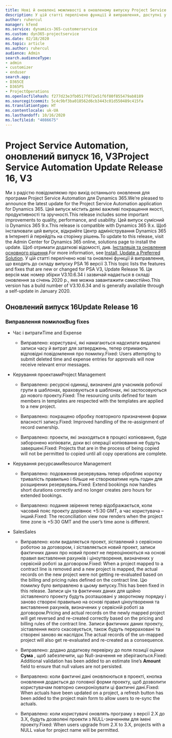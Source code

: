 ```yaml
---
title: Нові й оновлені можливості в оновленому випуску Project Service Automation 16 версії 3
description: У цій статті перелічено функції й виправлення, доступні у випуску Project Service Automation 16 версії 3.
author: ruhercul
manager: kfend
ms.service: dynamics-365-customerservice
ms.custom: dyn365-projectservice
ms.date: 02/18/2020
ms.topic: article
ms.author: ruhercul
audience: Admin
search.audienceType:
- admin
- customizer
- enduser
search.app:
- D365CE
- D365PS
- ProjectOperations
ms.openlocfilehash: f277d23e3fb0517f072e51f6f80f855479ab8189
ms.sourcegitcommit: 5c4c9bf3ba018562d6cb3443c01d550489c415fa
ms.translationtype: HT
ms.contentlocale: uk-UA
ms.lasthandoff: 10/16/2020
ms.locfileid: "4086675"
---
```

# <a name="project-service-automation-update-release-16-v3"></a><span data-ttu-id="6cb7a-103">Project Service Automation, оновлений випуск 16, V3</span><span class="sxs-lookup"><span data-stu-id="6cb7a-103">Project Service Automation Update Release 16, V3</span></span>

<span data-ttu-id="6cb7a-104">Ми з радістю повідомляємо про вихід останнього оновлення для програми Project Service Automation для Dynamics 365.</span><span class="sxs-lookup"><span data-stu-id="6cb7a-104">We’re pleased to announce the latest update for the Project Service Automation application for Dynamics 365.</span></span> <span data-ttu-id="6cb7a-105">Цей випуск містить деякі важливі покращення якості, продуктивності та зручності.</span><span class="sxs-lookup"><span data-stu-id="6cb7a-105">This release includes some important improvements to quality, performance, and usability.</span></span>  <span data-ttu-id="6cb7a-106">Цей випуск сумісний із Dynamics 365 9.x.</span><span class="sxs-lookup"><span data-stu-id="6cb7a-106">This release is compatible with Dynamics 365 9.x.</span></span> <span data-ttu-id="6cb7a-107">Щоб інсталювати цей випуск, відкрийте Центр адміністрування Dynamics 365 в Інтернеті й перейдіть на сторінку рішень.</span><span class="sxs-lookup"><span data-stu-id="6cb7a-107">To update to this release, visit the Admin Center for Dynamics 365 online, solutions page to install the update.</span></span> <span data-ttu-id="6cb7a-108">Щоб отримати додаткові відомості, див. [Інсталяція та оновлення основного рішення](https://docs.microsoft.com/dynamics365/project-service/upgrade-psa-home-page).</span><span class="sxs-lookup"><span data-stu-id="6cb7a-108">For more information, see [Install, Update a Preferred Solution](https://docs.microsoft.com/dynamics365/project-service/upgrade-psa-home-page).</span></span>
<span data-ttu-id="6cb7a-109">У цій статті перелічено нові та оновлені функції й виправлення, що входять до складу випуску PSA 16 версії 3.</span><span class="sxs-lookup"><span data-stu-id="6cb7a-109">This topic lists the features and fixes that are new or changed for PSA V3, Update Release 16.</span></span> <span data-ttu-id="6cb7a-110">Ця версія має номер збірки V3.10.6.34 і зазвичай надається в складі оновлення за січень 2020 р., яке можна завантажити самостійно.</span><span class="sxs-lookup"><span data-stu-id="6cb7a-110">This version has a build number of V3.10.6.34 and is generally available through a self-update in January 2020.</span></span>


## <a name="update-release-16"></a><span data-ttu-id="6cb7a-111">Оновлений випуск 16</span><span class="sxs-lookup"><span data-stu-id="6cb7a-111">Update Release 16</span></span>

### <a name="bug-fixes"></a><span data-ttu-id="6cb7a-112">Виправлення помилок</span><span class="sxs-lookup"><span data-stu-id="6cb7a-112">Bug fixes</span></span>

-   <span data-ttu-id="6cb7a-113">Час і витрати</span><span class="sxs-lookup"><span data-stu-id="6cb7a-113">Time and Expense</span></span>

    -   <span data-ttu-id="6cb7a-114">Виправлено: користувачі, які намагаються надсилати видалені записи часу й витрат для затверджень, тепер отримають відповідні повідомлення про помилку.</span><span class="sxs-lookup"><span data-stu-id="6cb7a-114">Fixed: Users attempting to submit deleted time and expense entries for approvals will now receive relevant error messages.</span></span>

-   <span data-ttu-id="6cb7a-115">Керування проектами</span><span class="sxs-lookup"><span data-stu-id="6cb7a-115">Project Management</span></span>

    -   <span data-ttu-id="6cb7a-116">Виправлено: ресурсні одиниці, визначені для учасників робочої групи в шаблонах, враховуються в шаблонах, які застосовуються до нового проекту.</span><span class="sxs-lookup"><span data-stu-id="6cb7a-116">Fixed: The resourcing units defined for team members in templates are respected with the templates are applied to a new project.</span></span>

    -   <span data-ttu-id="6cb7a-117">Виправлено: покращено обробку повторного призначення форми власності запису.</span><span class="sxs-lookup"><span data-stu-id="6cb7a-117">Fixed: Improved handling of the re-assignment of record ownership.</span></span>

    -   <span data-ttu-id="6cb7a-118">Виправлено: проекти, які знаходяться в процесі копіювання, буде заборонено копіювати, доки всі операції копіювання не будуть завершені.</span><span class="sxs-lookup"><span data-stu-id="6cb7a-118">Fixed: Projects that are in the process of being copied will not be permitted to copied until all copy operations are complete.</span></span>

-   <span data-ttu-id="6cb7a-119">Керування ресурсами</span><span class="sxs-lookup"><span data-stu-id="6cb7a-119">Resource Management</span></span>

    -   <span data-ttu-id="6cb7a-120">Виправлено: подовження резервувань тепер обробляє коротку тривалість правильно і більше не створюватиме нуль годин для розширених резервувань.</span><span class="sxs-lookup"><span data-stu-id="6cb7a-120">Fixed: Extend bookings now handles short durations correctly and no longer creates zero hours for extended bookings.</span></span>

    -   <span data-ttu-id="6cb7a-121">Виправлено: подання звірення тепер відображається, коли часовий пояс проекту дорівнює +5:30 GMT, а час користувача – інший.</span><span class="sxs-lookup"><span data-stu-id="6cb7a-121">Fixed: The reconciliation view now renders when the project time zone is +5:30 GMT and the user’s time aone is different.</span></span>

-   <span data-ttu-id="6cb7a-122">Sales</span><span class="sxs-lookup"><span data-stu-id="6cb7a-122">Sales</span></span>

    -   <span data-ttu-id="6cb7a-123">Виправлено: коли видаляється проект, зіставлений з сервісною роботою за договором, і зіставляється новий проект, записи фактичних даних про новий проект не переоцінюються на основі правил виставлення рахунків і ціноутворення, визначених у сервісній роботі за договором.</span><span class="sxs-lookup"><span data-stu-id="6cb7a-123">Fixed: When a project mapped to a contract line is removed and a new project is mapped, the actual records on the new project were not getting re-evaluated based on the billing and pricing rules defined on the contract line.</span></span> <span data-ttu-id="6cb7a-124">Цю помилку було виправлено в цьому випуску.</span><span class="sxs-lookup"><span data-stu-id="6cb7a-124">This has been fixed in this release.</span></span> <span data-ttu-id="6cb7a-125">Записи цін та фактичних даних для щойно зіставленого проекту будуть розташовані у зворотному порядку і заново створені правильно на основі правил ціноутворення та виставлення рахунків, визначених у сервісній роботі за договором.</span><span class="sxs-lookup"><span data-stu-id="6cb7a-125">Pricing and actual records on the newly mapped project will get reversed and re-created correctly based on the pricing and billing rules of the contract line.</span></span> <span data-ttu-id="6cb7a-126">Записи фактичних даних проекту, зіставлення якого скасовується, також будуть перераховані та створені заново як наслідок.</span><span class="sxs-lookup"><span data-stu-id="6cb7a-126">The actual records of the un-mapped project will also get re-evaluated and re-created as a consequence.</span></span>

    -   <span data-ttu-id="6cb7a-127">Виправлено: додано додаткову перевірку до поля позиції оцінки **Сума** , щоб забезпечити, що Null-значення не зберігаються.</span><span class="sxs-lookup"><span data-stu-id="6cb7a-127">Fixed: Additional validation has been added to an estimate line’s **Amount** field to ensure that null values are not persisted.</span></span>

    -   <span data-ttu-id="6cb7a-128">Виправлено: коли фактичні дані оновлюються в проекті, кнопка оновлення додається до головної форми проекту, щоб дозволити користувачам повторно синхронізувати ці фактичні дані.</span><span class="sxs-lookup"><span data-stu-id="6cb7a-128">Fixed: When actuals have been updated on a project, a refresh button has been added to the project main form to allow users to re-sync the actuals.</span></span>

    -   <span data-ttu-id="6cb7a-129">Виправлено: коли користувачі оновлять програму з версії 2.X до 3.X, будуть дозволені проекти з NULL-значенням для імені проекту.</span><span class="sxs-lookup"><span data-stu-id="6cb7a-129">Fixed: When users upgrade from 2.X to 3.X, projects with a NULL value for project name will be permitted.</span></span>

